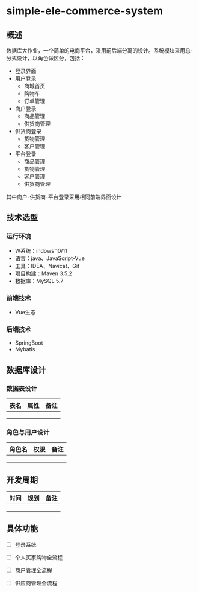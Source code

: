 # simple-ele-commerce-system

## 概述

数据库大作业，一个简单的电商平台，采用前后端分离的设计。系统模块采用总-分式设计，以角色做区分，包括：

* 登录界面
* 用户登录
  * 商城首页
  * 购物车
  * 订单管理
* 商户登录
  * 商品管理
  * 供货商管理
* 供货商登录
  * 货物管理
  * 客户管理
* 平台登录
  * 商品管理
  * 货物管理
  * 客户管理
  * 供货商管理

其中商户-供货商-平台登录采用相同前端界面设计

## 技术选型

### 运行环境

* W系统：indows 10/11
* 语言：java、JavaScript-Vue
* 工具：IDEA、Navicat、Git
* 项目构建：Maven 3.5.2
* 数据库：MySQL 5.7

### 前端技术

* Vue生态

### 后端技术

* SpringBoot
* Mybatis

## 数据库设计

### 数据表设计

|表名|属性|备注|
| ---- | ---- | ---- |
|      |      |      |
|      |      |      |
|      |      |      |

### 角色与用户设计

|角色名|权限|备注|
| ---- | ---- | ---- |
|      |      |      |
|      |      |      |
|      |      |      |

## 开发周期

|时间|规划|备注|
| ---- | ---- | ---- |
|      |      |      |
|      |      |      |
|      |      |      |

## 具体功能

- [ ] 登录系统
- [ ] 个人买家购物全流程
- [ ] 商户管理全流程
- [ ] 供应商管理全流程



